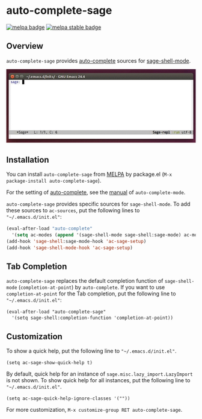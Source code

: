 # auto-complete-sage

[![melpa badge][melpa-badge]][melpa-link] [![melpa stable badge][melpa-stable-badge]][melpa-stable-link]

## Overview

`auto-complete-sage` provides [auto-complete](https://github.com/auto-complete/auto-complete)
 sources for [sage-shell-mode](https://github.com/stakemori/sage-shell-mode).

![ac-sage](images/ac-sage.gif)

## Installation
You can install `auto-complete-sage` from
[MELPA](https://github.com/milkypostman/melpa.git) by package.el
(`M-x package-install auto-complete-sage`).

For the setting of [auto-complete](https://github.com/auto-complete/auto-complete),
see the [manual](http://cx4a.org/software/auto-complete/manual.html)
of `auto-complete-mode`.

`auto-complete-sage` provides specific sources for `sage-shell-mode`.
To add these sources to `ac-sources`, put the following lines to `"~/.emacs.d/init.el"`:
```lisp
(eval-after-load "auto-complete"
  '(setq ac-modes (append '(sage-shell-mode sage-shell:sage-mode) ac-modes)))
(add-hook 'sage-shell:sage-mode-hook 'ac-sage-setup)
(add-hook 'sage-shell-mode-hook 'ac-sage-setup)
```

## Tab Completion
`auto-complete-sage` replaces the default completion function of
`sage-shell-mode` (`completion-at-point`) by `auto-complete`.
If you want to use `completion-at-point` for the Tab completion,
put the following line to `"~/.emacs.d/init.el"`:

```
(eval-after-load "auto-complete-sage"
  '(setq sage-shell:completion-function 'completion-at-point))
```


## Customization
To show a quick help, put the following line to `"~/.emacs.d/init.el"`.

```
(setq ac-sage-show-quick-help t)
```

By default, quick help for an instance of
`sage.misc.lazy_import.LazyImport` is not shown.
To show quick help for all instances, put the following line to
`"~/.emacs.d/init.el"`.

```
(setq ac-sage-quick-help-ignore-classes '(""))
```

For more customization, `M-x customize-group RET auto-complete-sage`.

[melpa-link]: http://melpa.org/#/auto-complete-sage
[melpa-stable-link]: http://stable.melpa.org/#/auto-complete-sage
[melpa-badge]: http://melpa.org/packages/auto-complete-sage-badge.svg
[melpa-stable-badge]: http://stable.melpa.org/packages/auto-complete-sage-badge.svg
